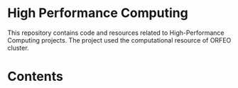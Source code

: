 # High Performance Computing
This repository contains code and resources related to High-Performance Computing projects. The project used the computational resource of ORFEO cluster.
# Contents

